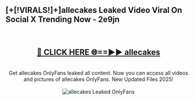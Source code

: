 <h2>[+[!VIRALS!]+]allecakes Leaked Video Viral On Social X Trending Now - 2e9jn</h2>
<br>
<div align="center">
<h2><a href="https://libra.edu.pl?allecakes" rel="nofollow">🔴 CLICK HERE 🌐==►► allecakes</a></h2>
<br>
Get allecakes OnlyFans leaked all content. Now you can access all videos and pictures of allecakes OnlyFans. New Updated Files 2025!
<br>
<br>
<a href="https://libra.edu.pl?allecakes" rel="nofollow" data-target="animated-image.originalLink"><img src="https://i.ibb.co.com/WyWwxjT/player-gif2.gif" alt="allecakes Leaked OnlyFans" style="max-width: 100%; display: inline-block;" data-target="animated-image.originalImage"></a>
</div>
<br>